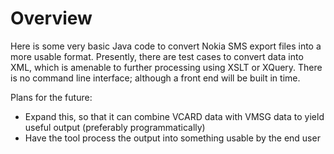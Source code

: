 Overview
========

Here is some very basic Java code to convert Nokia SMS export files into a 
more usable format.  Presently, there are test cases to convert data into XML,
which is amenable to further processing using XSLT or XQuery.  There is
no command line interface; although a front end will be built in time.

Plans for the future: 

* Expand this, so that it can combine VCARD data with VMSG data to yield
  useful output (preferably programmatically)
* Have the tool process the output into something usable by the end user


